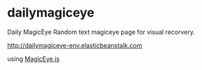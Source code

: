# dailymagiceye
Daily MagicEye
Random text magiceye page for visual recorvery.

http://dailymagiceye-env.elasticbeanstalk.com

using [MagicEye.js](http://peeinears.github.io/MagicEye.js/)
